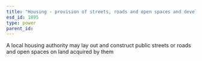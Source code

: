 ```yaml
---
title: "Housing - provision of streets, roads and open spaces and development generally"
esd_id: 1895
type: power
parent_id:  
---
```


A local housing authority may lay out and construct public streets or roads and open spaces on land acquired by them 

